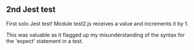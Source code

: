 ## 2nd Jest test

First solo Jest test! Module test2.js receives a value and increments it by 1. 

This was valuable as it flagged up my misunderstanding of the syntax for the 'expect' statement in a test.

